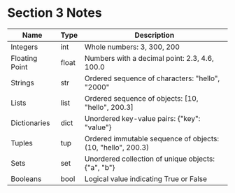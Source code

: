 # Section 3 Notes

Name | Type | Description
--- | --- | ---
Integers | int | Whole numbers: 3, 300, 200
Floating Point | float | Numbers with a decimal point: 2.3, 4.6, 100.0
Strings | str | Ordered sequence of characters: "hello", "2000"
Lists | list | Ordered sequence of objects: [10, "hello", 200.3]
Dictionaries | dict | Unordered key-value pairs: {"key": "value"}
Tuples | tup | Ordered immutable sequence of objects: (10, "hello", 200.3)
Sets | set | Unordered collection of unique objects: {"a", "b"}
Booleans | bool | Logical value indicating True or False
